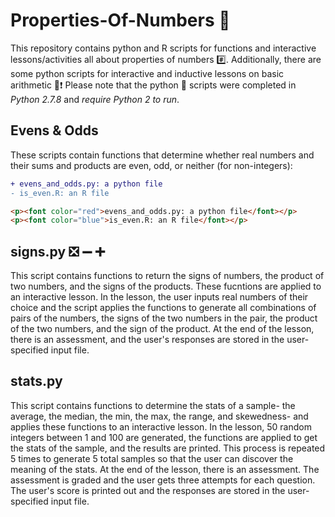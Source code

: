 # Properties-Of-Numbers :1234:

This repository contains python and R scripts for functions and interactive lessons/activities all about properties of numbers :hash:. Additionally, there are some python scripts for interactive and inductive lessons on basic arithmetic :100::heavy_exclamation_mark: Please note that the python :snake: scripts were completed in *Python 2.7.8* and *require Python 2 to run*.

 ## Evens & Odds
 
These scripts contain functions that determine whether real numbers and their sums and products are even, odd, or neither (for non-integers):

```diff
+ evens_and_odds.py: a python file 
- is_even.R: an R file
```
```html
<p><font color="red">evens_and_odds.py: a python file</font></p>
<p><font color="blue">is_even.R: an R file</font></p>
```



## signs.py :negative_squared_cross_mark: :heavy_minus_sign: :heavy_plus_sign: 
 
This script contains functions to return the signs of numbers, the product of two numbers, and the signs of the products. These fucntions are applied to an interactive lesson. In the lesson, the user inputs real numbers of their choice and the script applies the functions to generate all combinations of pairs of the numbers, the signs of the two numbers in the pair, the product of the two numbers, and the sign of the product. At the end of the lesson, there is an assessment, and the user's responses are stored in the user-specified input file. 
 
 ## stats.py

This script contains functions to determine the stats of a sample- the average, the median, the min, the max, the range, and skewedness- and applies these functions to an interactive lesson. In the lesson, 50 random integers between 1 and 100 are generated, the functions are applied to get the stats of the sample, and the results are printed. This process is repeated 5 times to generate 5 total samples so that the user can discover the meaning of the stats. At the end of the lesson, there is an assessment. The assessment is graded and the user gets three attempts for each question. The user's score is printed out and the responses are stored in the user-specified input file. 

